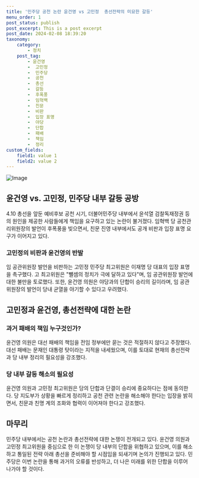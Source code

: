 ```yaml
---
title: '민주당 공천 논란 윤건영 vs 고민정  총선전략의 미묘한 갈등'
menu_order: 1
post_status: publish
post_excerpt: This is a post excerpt
post_date: 2024-02-08 18:39:20
taxonomy:
    category:
        - 정치
    post_tag:
        - 윤건영
        -  고민정
        -  민주당
        -  공천
        -  총선
        -  갈등
        -  후폭풍
        -  임혁백
        -  친문
        -  비판
        -  입장 표명
        -  야당
        -  단합
        -  패배
        -  책임
        -  정리
custom_fields:
    field1: value 1
    field2: value 2
---
```


![Image](https://imgnews.pstatic.net/image/002/2024/02/08/0002318958_001_20240208140100998.jpg?type=w647)

## 윤건영 vs. 고민정, 민주당 내부 갈등 공방
4.10 총선을 앞둔 예비후보 공천 시기, 더불어민주당 내부에서 윤석열 검찰독재정권 등의 원인을 제공한 사람들에게 책임을 요구하고 있는 논란이 불거졌다. 임혁백 당 공천관리위원장의 발언이 후폭풍을 빚으면서, 친문 진영 내부에서도 공개 비판과 입장 표명 요구가 이어지고 있다. 
### 고민정의 비판과 윤건영의 반발
임 공관위원장 발언을 비판하는 고민정 민주당 최고위원은 이재명 당 대표의 입장 표명을 촉구했다. 고 최고위원은 "뺄셈의 정치가 극에 달하고 있다"며, 임 공관위원장 발언에 대한 불만을 토로했다. 또한, 윤건영 의원은 야당과의 단합이 승리의 길이라며, 임 공관위원장의 발언이 당내 균열을 야기할 수 있다고 우려했다.
## 고민정과 윤건영, 총선전략에 대한 논란
### 과거 패배의 책임 누구것인가?
윤건영 의원은 대선 패배의 책임을 전임 정부에만 묻는 것은 적절하지 않다고 주장했다. 대선 패배는 문재인 대통령 탓이라는 지적을 내세웠으며, 이를 토대로 현재의 총선전략과 당 내부 정리의 필요성을 강조했다.
### 당 내부 갈등 해소의 필요성
윤건영 의원과 고민정 최고위원은 당의 단합과 단결이 승리에 중요하다는 점에 동의한다. 당 지도부가 상황을 빠르게 정리하고 공천 관련 논란을 해소해야 한다는 입장을 밝히면서, 친문과 친명 계의 조화와 협력이 이어져야 한다고 강조했다.
## 마무리
민주당 내부에서는 공천 논란과 총선전략에 대한 논쟁이 전개되고 있다. 윤건영 의원과 고민정 최고위원을 중심으로 한 이 논쟁이 당 내부의 단합을 위협하고 있으며, 이를 해소하고 통일된 전략 아래 총선을 준비해야 할 시점임을 되새기며 논의가 진행되고 있다. 민주당은 이번 논란을 통해 과거의 오류를 반성하고, 더 나은 미래를 위한 단합을 이루어 나가야 할 것이다.
